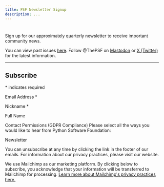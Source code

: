 ```yaml
---
title: PSF Newsletter Signup
description: ...
---
```



# 




 Sign up for our approximately quarterly newsletter to receive important community news.

You can view past issues [here](https://us19.campaign-archive.com/home/?u=5697f493c3a48994f504d4deb&id=167eaa449b). Follow @ThePSF on [Mastodon](https://fosstodon.org/@ThePSF) or [X (Twitter)](https://twitter.com/ThePSF) for the latest information.



---









## Subscribe


\* indicates required

Email Address \*




Nickname \*




Full Name 




Contact Permissions (GDPR Compliance)
Please select all the ways you would like to hear from Python Software Foundation:



Newsletter 

You can unsubscribe at any time by clicking the link in the footer of our emails. For information about our privacy practices, please visit our website.




We use Mailchimp as our marketing platform. By clicking below to subscribe, you acknowledge that your information will be transferred to Mailchimp for processing. [Learn more about Mailchimp's privacy practices here.](https://mailchimp.com/legal/)







 







